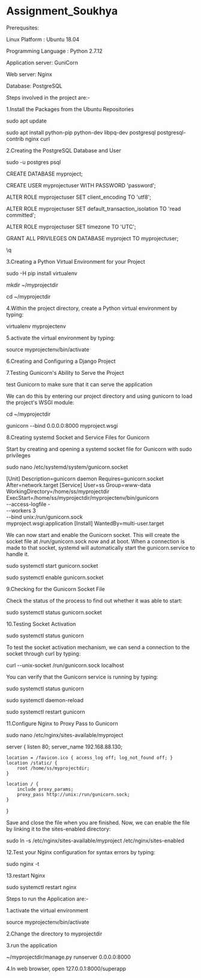 # Assignment_Soukhya

Prerequsites:

Linux Platform : Ubuntu 18.04

Programming Language : Python 2.7.12

Application server: GuniCorn

Web server: Nginx

Database: PostgreSQL

Steps involved in the project are:-

1.Install the Packages from the Ubuntu Repositories

sudo apt update

sudo apt install python-pip python-dev libpq-dev postgresql postgresql-contrib nginx curl

2.Creating the PostgreSQL Database and User

sudo -u postgres psql

CREATE DATABASE myproject;

CREATE USER myprojectuser WITH PASSWORD 'password';

ALTER ROLE myprojectuser SET client_encoding TO 'utf8';

ALTER ROLE myprojectuser SET default_transaction_isolation TO 'read committed';

ALTER ROLE myprojectuser SET timezone TO 'UTC';

GRANT ALL PRIVILEGES ON DATABASE myproject TO myprojectuser;

\q

3.Creating a Python Virtual Environment for your Project

sudo -H pip install virtualenv

mkdir ~/myprojectdir

cd ~/myprojectdir

4.Within the project directory, create a Python virtual environment by typing:

virtualenv myprojectenv

5.activate the virtual environment by typing:

source myprojectenv/bin/activate

6.Creating and Configuring a Django Project

7.Testing Gunicorn's Ability to Serve the Project

test Gunicorn to make sure that it can serve the application

We can do this by entering our project directory and using gunicorn to load the project's WSGI module:

cd ~/myprojectdir

gunicorn --bind 0.0.0.0:8000 myproject.wsgi

8.Creating systemd Socket and Service Files for Gunicorn

Start by creating and opening a systemd socket file for Gunicorn with sudo privileges

sudo nano /etc/systemd/system/gunicorn.socket

[Unit]
Description=gunicorn daemon
Requires=gunicorn.socket
After=network.target
[Service]
User=ss
Group=www-data
WorkingDirectory=/home/ss/myprojectdir
ExecStart=/home/ss/myprojectdir/myprojectenv/bin/gunicorn \
          --access-logfile - \
          --workers 3 \
          --bind unix:/run/gunicorn.sock \
          myproject.wsgi:application
[Install]
WantedBy=multi-user.target

We can now start and enable the Gunicorn socket. This will create the socket file at /run/gunicorn.sock now and at boot. When a connection is made to that socket, systemd will automatically start the gunicorn.service to handle it.

sudo systemctl start gunicorn.socket

sudo systemctl enable gunicorn.socket

9.Checking for the Gunicorn Socket File

Check the status of the process to find out whether it was able to start:

sudo systemctl status gunicorn.socket

10.Testing Socket Activation

sudo systemctl status gunicorn

To test the socket activation mechanism, we can send a connection to the socket through curl by typing:

curl --unix-socket /run/gunicorn.sock localhost

You can verify that the Gunicorn service is running by typing:

sudo systemctl status gunicorn

sudo systemctl daemon-reload

sudo systemctl restart gunicorn

11.Configure Nginx to Proxy Pass to Gunicorn

sudo nano /etc/nginx/sites-available/myproject

server {
    listen 80;
    server_name 192.168.88.130;

    location = /favicon.ico { access_log off; log_not_found off; }
    location /static/ {
        root /home/ss/myprojectdir;
    }

    location / {
        include proxy_params;
        proxy_pass http://unix:/run/gunicorn.sock;
    }
}

Save and close the file when you are finished. Now, we can enable the file by linking it to the sites-enabled directory:

sudo ln -s /etc/nginx/sites-available/myproject /etc/nginx/sites-enabled

12.Test your Nginx configuration for syntax errors by typing:

sudo nginx -t

13.restart Nginx

sudo systemctl restart nginx

Steps to run the Application are:-

1.activate the virtual environment

source myprojectenv/bin/activate

2.Change the directory to myprojectdir

3.run the application 

~/myprojectdir/manage.py runserver 0.0.0.0:8000

4.In web browser, open 127.0.0.1:8000/superapp



